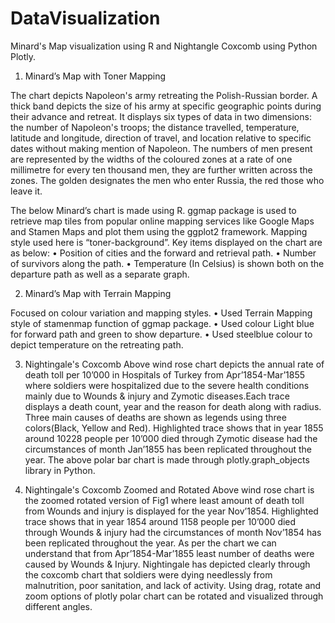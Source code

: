 # DataVisualization
Minard's Map visualization using R and Nightangle Coxcomb using Python Plotly.
1. Minard’s Map with Toner Mapping

The chart depicts Napoleon's army retreating the Polish-Russian border.
A thick band depicts the size of his army at specific geographic points during their advance and retreat. It displays six types of
data in two dimensions: the number of Napoleon's troops; the distance travelled, temperature, latitude and longitude, direction of 
travel, and location relative to specific dates without making mention of Napoleon.
The numbers of men present are represented by the widths of the coloured zones at a rate of one millimetre for every ten thousand men, 
they are further written across the zones. The golden designates the men who enter Russia, the red those who leave it.

The below Minard’s chart is made using R. ggmap package is used to retrieve map tiles from popular online mapping services 
like Google Maps and Stamen Maps and plot them using the ggplot2 framework. Mapping style used here is “toner-background”. 
Key items displayed on the chart are as below:
•	Position of cities and the forward and retrieval path.
•	Number of survivors along the path.
•	Temperature (In Celsius) is shown both on the departure path as well as a separate graph.

2. Minard’s Map with Terrain Mapping

Focused on colour variation and mapping styles. 
•	Used Terrain Mapping style of stamenmap function of ggmap package.
•	Used colour Light blue for forward path and green to show departure.
•	Used steelblue colour to depict temperature on the retreating path.

3. Nightingale's Coxcomb
Above wind rose chart depicts the annual rate of death toll per 10’000 in Hospitals of Turkey from Apr’1854-Mar’1855 where 
soldiers were hospitalized due to the severe health conditions mainly due to Wounds & injury and Zymotic diseases.Each trace 
displays a death count, year and the reason for death along with radius. Three main causes of deaths are shown as legends using 
three colors(Black, Yellow and Red). Highlighted trace shows that in year 1855 around 10228 people per 10’000 died through 
Zymotic disease had the circumstances of month Jan’1855 has been replicated throughout the year. 
The above polar bar chart is made through plotly.graph_objects library in Python.

4. Nightingale's Coxcomb Zoomed and Rotated
Above wind rose chart is the zoomed rotated version of Fig1 where least amount of death toll from Wounds
and injury is displayed for the year Nov’1854. Highlighted trace shows that in year 1854 around 1158 people per 10’000 died through
Wounds & injury had the circumstances of month Nov’1854 has been replicated throughout the year. As per the chart we can understand
that from Apr’1854-Mar’1855 least number of deaths were caused by Wounds & Injury. Nightingale has depicted clearly through the 
coxcomb chart that soldiers were dying needlessly from malnutrition, poor sanitation, and lack of activity. Using drag, 
rotate and zoom options of plotly polar chart can be rotated and visualized through different angles.
